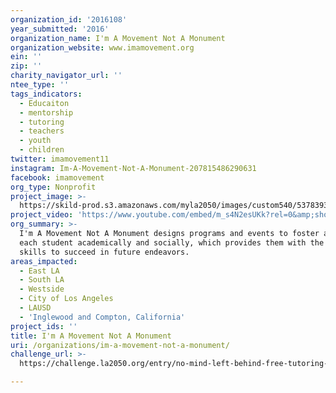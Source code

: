 ```yaml
---
organization_id: '2016108'
year_submitted: '2016'
organization_name: I'm A Movement Not A Monument
organization_website: www.imamovement.org
ein: ''
zip: ''
charity_navigator_url: ''
ntee_type: ''
tags_indicators:
  - Educaiton
  - mentorship
  - tutoring
  - teachers
  - youth
  - children
twitter: imamovement11
instagram: Im-A-Movement-Not-A-Monument-207815486290631
facebook: imamovement
org_type: Nonprofit
project_image: >-
  https://skild-prod.s3.amazonaws.com/myla2050/images/custom540/5378393065741-team90.jpg
project_video: 'https://www.youtube.com/embed/m_s4N2esUKk?rel=0&amp;showinfo=0'
org_summary: >-
  I'm A Movement Not A Monument designs programs and events to foster and engage
  each student academically and socially, which provides them with the necessary
  skills to succeed in future endeavors.
areas_impacted:
  - East LA
  - South LA
  - Westside
  - City of Los Angeles
  - LAUSD
  - 'Inglewood and Compton, California'
project_ids: ''
title: I'm A Movement Not A Monument
uri: /organizations/im-a-movement-not-a-monument/
challenge_url: >-
  https://challenge.la2050.org/entry/no-mind-left-behind-free-tutoring-services-for-pre-k-to-12th-graders

---
```

